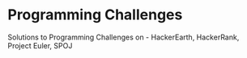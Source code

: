 # Programming Challenges

Solutions to Programming Challenges on - HackerEarth, HackerRank, Project Euler, SPOJ
